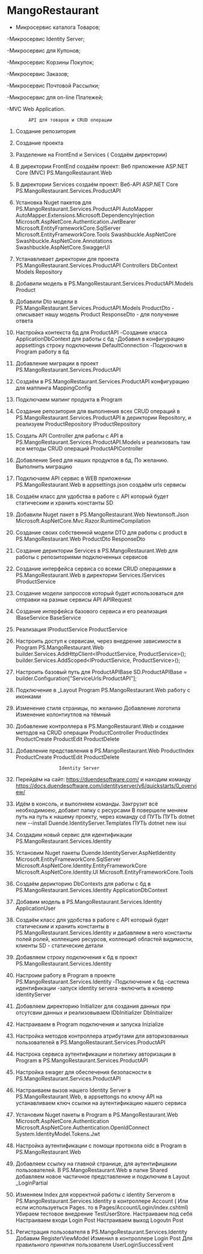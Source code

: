 # MangoRestaurant

- Микросервис каталога Товаров;

-Микросервис Identity Server;

-Микросервис для Купонов;

-Микросервис Корзины Покупок;

-Микросервис Заказов;

-Микросервис Почтовой Рассылки;

-Микросервис для on-line Платежей;

-MVC Web Application.

            API для товаров и CRUD операции

1. Создание репозитория
2. Создание проекта
3. Разделение на FrontEnd и Services ( Создаём директории)
4. В директории FrontEnd создаём проект: Веб приложение ASP.NET Core (MVC) 
    PS.MangoRestaurant.Web
5. В директории Services создаём проект: Веб-API ASP.NET Core
    PS.MangoRestaurant.Services.ProductAPI



6. Установка Nuget пакетов для PS.MangoRestaurant.Services.ProductAPI
	AutoMapper
	AutoMapper.Extensions.Microsoft.DependencyInjection
	Microsoft.AspNetCore.Authentication.JwtBearer
	Microsoft.EntityFrameworkCore.SqlServer
	Microsoft.EntityFrameworkCore.Tools
	Swashbuckle.AspNetCore
	Swashbuckle.AspNetCore.Annotations
	Swashbuckle.AspNetCore.SwaggerUI
7. Устанавливает директории для проекта PS.MangoRestaurant.Services.ProductAPI
    Controllers
    DbContext
    Models
    Repository
8. Добавили модель в PS.MangoRestaurant.Services.ProductAPI.Models
    Product
8. Добавили Dto модели в PS.MangoRestaurant.Services.ProductAPI.Models
    ProductDto - описывает нашу модель Product
    ResponseDto - для получение ответа
9. Настройка контекста бд для ProductAPI
    -Создание класса ApplicationDbContext для работы с бд
    -Добавил в конфигурацию appsettings строку подключения DefaultConnection
    -Подкоючил в Program работу в бд
10. Добавление миграции в проект PS.MangoRestaurant.Services.ProductAPI
11. Создаём в PS.MangoRestaurant.Services.ProductAPI конфигурацию для маппинга
    MappingConfig
12. Подключаем мапинг продукта в Program   
13. Создание репозитория для выполнения всех CRUD операций в PS.MangoRestaurant.Services.ProductAPI в дериктории Repository, и реализуем
    ProductRepository
    IProductRepository
14. Создать API Controller для работы с API в PS.MangoRestaurant.Services.ProductAPI.Models и реализовать там все методы CRUD операций
    ProductAPIController
15. Добавление Seed для наших продуктов в бд, По желанию. Выполнить миграцию



16. Подключаем API сервис в WEB приложении PS.MangoRestaurant.Web
    в appsettings.json создаём urls сервисы
17. Создаём класс для удобства в работе с API который будет статическим и хранить константы
    SD
18. Добавили Nuget пакет в  PS.MangoRestaurant.Web
    Newtonsoft.Json
    Microsoft.AspNetCore.Mvc.Razor.RuntimeCompilation
19. Создание своих собственной модели DTO для работы с product в PS.MangoRestaurant.Web
    ProductDto
    ResponseDto
20. Создание дериктории Services в PS.MangoRestaurant.Web для работы с репозиториями подключенных сервисов
21. Создание интерфейса сервиса со всеми CRUD операциями в PS.MangoRestaurant.Web в директории Services.IServices
    IProductService
22. Создание модели запроссов который будет использоваться для отправки на разные сервисы API
    APIRequest
23. Создание интерфейса базового сервиса и его реализация
    IBaseService
    BaseService
24. Реализация IProductService
    ProductService
25. Настроить доступ к сервисам, через внедрение зависимости в Program PS.MangoRestaurant.Web
    builder.Services.AddHttpClient<IProductService, ProductService>();
    builder.Services.AddScoped<IProductService, ProductService>();
26. Настроить базовый путь для ProductAPIBase
    SD.ProductAPIBase = builder.Configuration["ServiceUrls:ProductAPI"];
27. Подключение в _Layout Program PS.MangoRestaurant.Web работу с иконками
    <link rel="stylesheet" href="https://use.fontawesome.com/releases/v5.15.4/css/all.css" integrity="sha384-DyZ88mC6Up2uqS4h/KRgHuoeGwBcD4Ng9SiP4dIRy0EXTlnuz47vAwmeGwVChigm" crossorigin="anonymous" />
29. Изменение стиля страницы, по желанию
    Добавление логотипа
    Изменение колонтиутлов на тёмный
30. Добавление контроллера в PS.MangoRestaurant.Web и создание методов на CRUD операции
    ProductController
        ProductIndex
        ProductCreate
        ProductEdit
        ProductDelete
31. Добавление представления в PS.MangoRestaurant.Web
    ProductIndex
    ProductCreate
    ProductEdit
    ProductDelete


                        Identity Server
32. Перейдём на сайт: https://duendesoftware.com/ и находим команду
    https://docs.duendesoftware.com/identityserver/v6/quickstarts/0_overview/
33. Идём в консоль, и выполняем команды. Закгрузит всё необходимоею, добавит папку с ресурсами
    В повершеле меняем путь на путь к нашему проекту, через команду cd ПУТЬ
    ПУТЬ dotnet new --install Duende.IdentityServer.Templates
    ПУТЬ dotnet new isui
34. Создадим новый сервис для идентификации PS.MangoRestaurant.Services.Identity
35. Установим Nuget пакеты
    Duende.IdentityServer.AspNetIdentity
    Microsoft.EntityFrameworkCore.SqlServer
    Microsoft.AspNetCore.Identity.EntityFrameworkCore
    Microsoft.AspNetCore.Identity.UI
    Microsoft.EntityFrameworkCore.Tools
36. Создаём дерикторию DbContexts для работы с бд в PS.MangoRestaurant.Services.Identity
    ApplicationDbContext
37. Добавим модель в PS.MangoRestaurant.Services.Identity
    ApplicationUser
38. Создаём класс для удобства в работе с API который будет статическим и хранить константы в PS.MangoRestaurant.Services.Identity и дабавляем в него константы полей ролей, коллекцию ресурсов,
коллекциб областей видимости, клиенты
    SD - статические детали
39. Добавляем строку подключения к бд в проект PS.MangoRestaurant.Services.Identity
40. Настроим работу в Program в проекте PS.MangoRestaurant.Services.Identity
    -Подключение к бд
    -система идентификации
    -запуск identity servera
    -включить в конвеер identityServer
41. Добавляем директорию Initializer для создания данных при отсутсвии данных и реализовываем
    IDbInitializer
    DbInitializer
42. Настраиваем в Program подключения и запуска Inizialize
43. Настройка методов контроллера атрибутами для авторизованных пользователей в PS.MangoRestaurant.Services.ProductAPI
44. Настрока сервиса аутентификации и политику авторизации в Program в PS.MangoRestaurant.Services.ProductAPI
45. Настройка swager для обеспечения безопасности в  PS.MangoRestaurant.Services.ProductAPI
46. Настраиваем вызов нашего Identity Server в PS.MangoRestaurant.Web, в appsettongs по ключу API на устанавливаем ключ ссылки на аутентификацию нашего сервиса
47. Установим Nuget пакеты в Program в PS.MangoRestaurant.Web
    Microsoft.AspNetCore.Authentication
    Microsoft.AspNetCore.Authentication.OpenIdConnect
    System.IdentityModel.Tokens.Jwt
48. Настройка аутентификации с помощи протокола oidc в Program в PS.MangoRestaurant.Web
49. Добавляем ссылку на главной странице, для аутентифицакии пользователей. В PS.MangoRestaurant.Web в папке Shared добавляем новое частичное представление и подключим в Layout
    _LoginPartial
50. Изменяем Index для корректной работы с identity Serverom в PS.MangoRestaurant.Services.Identity в контроллере Account ( Или если используеться Pages. то в Pages/Account/Login/index.cshtml)
    Убираем тестовое внедрение TestUserStore. Настраиваем под себя
    Настраиваем входи Login     Post
    Настраиваем выход Logoutn   Post
51. Регистрация пользователя в PS.MangoRestaurant.Services.Identity
    Добавим RegisterViewModel
    Изменил в контроллере Login Post Для правильного принятия пользователя UserLoginSuccessEvent